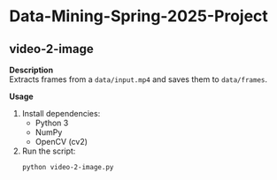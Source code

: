 # Data-Mining-Spring-2025-Project

## video-2-image

**Description**  
Extracts frames from a `data/input.mp4` and saves them to `data/frames`.

**Usage**  
1. Install dependencies:  
   - Python 3  
   - NumPy  
   - OpenCV (cv2)  
2. Run the script:  
   ```bash
   python video-2-image.py